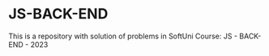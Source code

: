 # JS-BACK-END
This is a repository with solution of problems in SoftUni Course: JS - BACK-END - 2023
